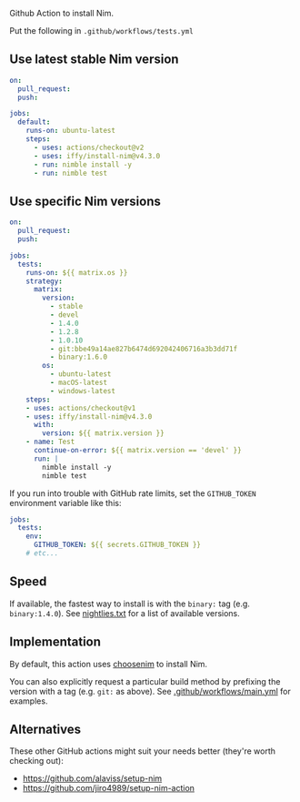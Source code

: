 Github Action to install Nim.

Put the following in `.github/workflows/tests.yml`

## Use latest stable Nim version

```yaml
on:
  pull_request:
  push:

jobs:
  default:
    runs-on: ubuntu-latest
    steps:
      - uses: actions/checkout@v2
      - uses: iffy/install-nim@v4.3.0
      - run: nimble install -y
      - run: nimble test
```

## Use specific Nim versions

```yaml
on:
  pull_request:
  push:

jobs:
  tests:
    runs-on: ${{ matrix.os }}
    strategy:
      matrix:
        version:
          - stable
          - devel
          - 1.4.0
          - 1.2.8
          - 1.0.10
          - git:bbe49a14ae827b6474d692042406716a3b3dd71f
          - binary:1.6.0
        os:
          - ubuntu-latest
          - macOS-latest
          - windows-latest
    steps:
    - uses: actions/checkout@v1
    - uses: iffy/install-nim@v4.3.0
      with:
        version: ${{ matrix.version }}
    - name: Test
      continue-on-error: ${{ matrix.version == 'devel' }}
      run: |
        nimble install -y
        nimble test
```

If you run into trouble with GitHub rate limits, set the `GITHUB_TOKEN` environment variable like this:

```yaml
jobs:
  tests:
    env:
      GITHUB_TOKEN: ${{ secrets.GITHUB_TOKEN }}
    # etc...
```

## Speed

If available, the fastest way to install is with the `binary:` tag (e.g. `binary:1.4.0`). See [nightlies.txt](nightlies.txt) for a list of available versions.

## Implementation

By default, this action uses [choosenim](https://github.com/dom96/choosenim/) to install Nim.

You can also explicitly request a particular build method by prefixing the version with a tag (e.g. `git:` as above).  See [.github/workflows/main.yml](.github/workflows/main.yml) for examples.

## Alternatives

These other GitHub actions might suit your needs better (they're worth checking out):

- https://github.com/alaviss/setup-nim
- https://github.com/jiro4989/setup-nim-action

